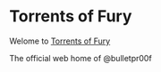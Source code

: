 # Torrents of Fury

Welome to [Torrents of Fury](https://bulletpr00f.github.io/torrents_of_fury/)

The official web home of @bulletpr00f


